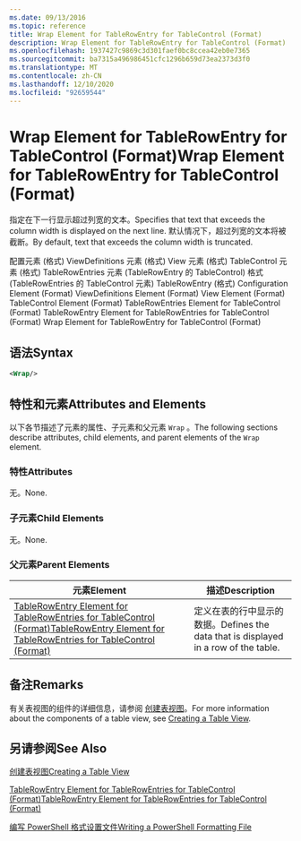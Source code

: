 ```yaml
---
ms.date: 09/13/2016
ms.topic: reference
title: Wrap Element for TableRowEntry for TableControl (Format)
description: Wrap Element for TableRowEntry for TableControl (Format)
ms.openlocfilehash: 1937427c9869c3d301faef0bc8ccea42eb0e7365
ms.sourcegitcommit: ba7315a496986451cfc1296b659d73ea2373d3f0
ms.translationtype: MT
ms.contentlocale: zh-CN
ms.lasthandoff: 12/10/2020
ms.locfileid: "92659544"
---
```

# <a name="wrap-element-for-tablerowentry-for-tablecontrol--format"></a><span data-ttu-id="41b1a-103">Wrap Element for TableRowEntry for TableControl (Format)</span><span class="sxs-lookup"><span data-stu-id="41b1a-103">Wrap Element for TableRowEntry for TableControl  (Format)</span></span>

<span data-ttu-id="41b1a-104">指定在下一行显示超过列宽的文本。</span><span class="sxs-lookup"><span data-stu-id="41b1a-104">Specifies that text that exceeds the column width is displayed on the next line.</span></span> <span data-ttu-id="41b1a-105">默认情况下，超过列宽的文本将被截断。</span><span class="sxs-lookup"><span data-stu-id="41b1a-105">By default, text that exceeds the column width is truncated.</span></span>

<span data-ttu-id="41b1a-106">配置元素 (格式) ViewDefinitions 元素 (格式) View 元素 (格式) TableControl 元素 (格式) TableRowEntries 元素 (TableRowEntry 的 TableControl) 格式 (TableRowEntries 的 TableControl 元素) TableRowEntry (格式) </span><span class="sxs-lookup"><span data-stu-id="41b1a-106">Configuration Element (Format) ViewDefinitions Element (Format) View Element (Format) TableControl Element (Format) TableRowEntries Element for TableControl (Format) TableRowEntry Element for TableRowEntries for TableControl (Format) Wrap Element for TableRowEntry for TableControl (Format)</span></span>

## <a name="syntax"></a><span data-ttu-id="41b1a-107">语法</span><span class="sxs-lookup"><span data-stu-id="41b1a-107">Syntax</span></span>

```xml
<Wrap/>
```

## <a name="attributes-and-elements"></a><span data-ttu-id="41b1a-108">特性和元素</span><span class="sxs-lookup"><span data-stu-id="41b1a-108">Attributes and Elements</span></span>

<span data-ttu-id="41b1a-109">以下各节描述了元素的属性、子元素和父元素 `Wrap` 。</span><span class="sxs-lookup"><span data-stu-id="41b1a-109">The following sections describe attributes, child elements, and parent elements of the `Wrap` element.</span></span>

### <a name="attributes"></a><span data-ttu-id="41b1a-110">特性</span><span class="sxs-lookup"><span data-stu-id="41b1a-110">Attributes</span></span>

<span data-ttu-id="41b1a-111">无。</span><span class="sxs-lookup"><span data-stu-id="41b1a-111">None.</span></span>

### <a name="child-elements"></a><span data-ttu-id="41b1a-112">子元素</span><span class="sxs-lookup"><span data-stu-id="41b1a-112">Child Elements</span></span>

<span data-ttu-id="41b1a-113">无。</span><span class="sxs-lookup"><span data-stu-id="41b1a-113">None.</span></span>

### <a name="parent-elements"></a><span data-ttu-id="41b1a-114">父元素</span><span class="sxs-lookup"><span data-stu-id="41b1a-114">Parent Elements</span></span>

|<span data-ttu-id="41b1a-115">元素</span><span class="sxs-lookup"><span data-stu-id="41b1a-115">Element</span></span>|<span data-ttu-id="41b1a-116">描述</span><span class="sxs-lookup"><span data-stu-id="41b1a-116">Description</span></span>|
|-------------|-----------------|
|[<span data-ttu-id="41b1a-117">TableRowEntry Element for TableRowEntries for TableControl (Format)</span><span class="sxs-lookup"><span data-stu-id="41b1a-117">TableRowEntry Element for TableRowEntries for TableControl (Format)</span></span>](./tablerowentry-element-for-tablerowentries-for-tablecontrol-format.md)|<span data-ttu-id="41b1a-118">定义在表的行中显示的数据。</span><span class="sxs-lookup"><span data-stu-id="41b1a-118">Defines the data that is displayed in a row of the table.</span></span>|

## <a name="remarks"></a><span data-ttu-id="41b1a-119">备注</span><span class="sxs-lookup"><span data-stu-id="41b1a-119">Remarks</span></span>

<span data-ttu-id="41b1a-120">有关表视图的组件的详细信息，请参阅 [创建表视图](./creating-a-table-view.md)。</span><span class="sxs-lookup"><span data-stu-id="41b1a-120">For more information about the components of a table view, see [Creating a Table View](./creating-a-table-view.md).</span></span>

## <a name="see-also"></a><span data-ttu-id="41b1a-121">另请参阅</span><span class="sxs-lookup"><span data-stu-id="41b1a-121">See Also</span></span>

[<span data-ttu-id="41b1a-122">创建表视图</span><span class="sxs-lookup"><span data-stu-id="41b1a-122">Creating a Table View</span></span>](./creating-a-table-view.md)

[<span data-ttu-id="41b1a-123">TableRowEntry Element for TableRowEntries for TableControl (Format)</span><span class="sxs-lookup"><span data-stu-id="41b1a-123">TableRowEntry Element for TableRowEntries for TableControl (Format)</span></span>](./tablerowentry-element-for-tablerowentries-for-tablecontrol-format.md)

[<span data-ttu-id="41b1a-124">编写 PowerShell 格式设置文件</span><span class="sxs-lookup"><span data-stu-id="41b1a-124">Writing a PowerShell Formatting File</span></span>](./writing-a-powershell-formatting-file.md)

